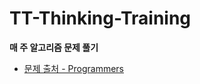 # TT-Thinking-Training

**매 주 알고리즘 문제 풀기**

* [문제 출처 - Programmers](https://programmers.co.kr/learn/challenges)
